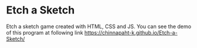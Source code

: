 # Etch a Sketch
Etch a sketch game created with HTML, CSS and JS. You can see the demo of this program at following link https://chinnapaht-k.github.io/Etch-a-Sketch/
